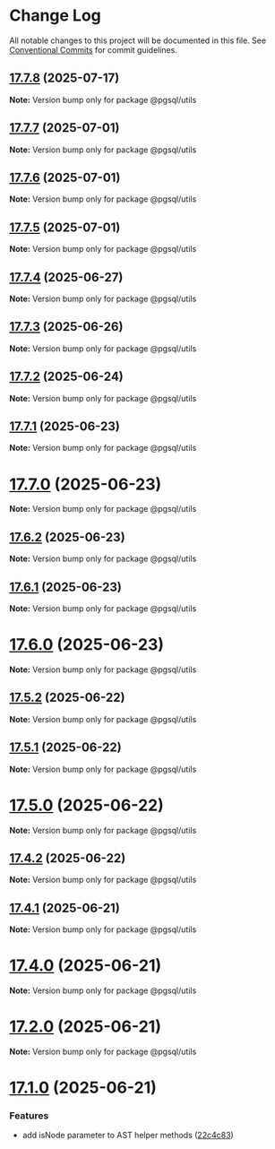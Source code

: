 # Change Log

All notable changes to this project will be documented in this file.
See [Conventional Commits](https://conventionalcommits.org) for commit guidelines.

## [17.7.8](https://github.com/launchql/pgsql-parser/compare/@pgsql/utils@17.7.7...@pgsql/utils@17.7.8) (2025-07-17)

**Note:** Version bump only for package @pgsql/utils





## [17.7.7](https://github.com/launchql/pgsql-parser/compare/@pgsql/utils@17.7.6...@pgsql/utils@17.7.7) (2025-07-01)

**Note:** Version bump only for package @pgsql/utils





## [17.7.6](https://github.com/launchql/pgsql-parser/compare/@pgsql/utils@17.7.5...@pgsql/utils@17.7.6) (2025-07-01)

**Note:** Version bump only for package @pgsql/utils





## [17.7.5](https://github.com/launchql/pgsql-parser/compare/@pgsql/utils@17.7.4...@pgsql/utils@17.7.5) (2025-07-01)

**Note:** Version bump only for package @pgsql/utils





## [17.7.4](https://github.com/launchql/pgsql-parser/compare/@pgsql/utils@17.7.3...@pgsql/utils@17.7.4) (2025-06-27)

**Note:** Version bump only for package @pgsql/utils





## [17.7.3](https://github.com/launchql/pgsql-parser/compare/@pgsql/utils@17.7.2...@pgsql/utils@17.7.3) (2025-06-26)

**Note:** Version bump only for package @pgsql/utils





## [17.7.2](https://github.com/launchql/pgsql-parser/compare/@pgsql/utils@17.7.1...@pgsql/utils@17.7.2) (2025-06-24)

**Note:** Version bump only for package @pgsql/utils





## [17.7.1](https://github.com/launchql/pgsql-parser/compare/@pgsql/utils@17.7.0...@pgsql/utils@17.7.1) (2025-06-23)

**Note:** Version bump only for package @pgsql/utils





# [17.7.0](https://github.com/launchql/pgsql-parser/compare/@pgsql/utils@17.6.2...@pgsql/utils@17.7.0) (2025-06-23)

**Note:** Version bump only for package @pgsql/utils





## [17.6.2](https://github.com/launchql/pgsql-parser/compare/@pgsql/utils@17.6.1...@pgsql/utils@17.6.2) (2025-06-23)

**Note:** Version bump only for package @pgsql/utils





## [17.6.1](https://github.com/launchql/pgsql-parser/compare/@pgsql/utils@17.6.0...@pgsql/utils@17.6.1) (2025-06-23)

**Note:** Version bump only for package @pgsql/utils





# [17.6.0](https://github.com/launchql/pgsql-parser/compare/@pgsql/utils@17.5.2...@pgsql/utils@17.6.0) (2025-06-23)

**Note:** Version bump only for package @pgsql/utils





## [17.5.2](https://github.com/launchql/pgsql-parser/compare/@pgsql/utils@17.5.1...@pgsql/utils@17.5.2) (2025-06-22)

**Note:** Version bump only for package @pgsql/utils





## [17.5.1](https://github.com/launchql/pgsql-parser/compare/@pgsql/utils@17.5.0...@pgsql/utils@17.5.1) (2025-06-22)

**Note:** Version bump only for package @pgsql/utils





# [17.5.0](https://github.com/launchql/pgsql-parser/compare/@pgsql/utils@17.4.2...@pgsql/utils@17.5.0) (2025-06-22)

**Note:** Version bump only for package @pgsql/utils





## [17.4.2](https://github.com/launchql/pgsql-parser/compare/@pgsql/utils@17.4.1...@pgsql/utils@17.4.2) (2025-06-22)

**Note:** Version bump only for package @pgsql/utils





## [17.4.1](https://github.com/launchql/pgsql-parser/compare/@pgsql/utils@17.4.0...@pgsql/utils@17.4.1) (2025-06-21)

**Note:** Version bump only for package @pgsql/utils





# [17.4.0](https://github.com/launchql/pgsql-parser/compare/@pgsql/utils@17.1.0...@pgsql/utils@17.4.0) (2025-06-21)

**Note:** Version bump only for package @pgsql/utils





# [17.2.0](https://github.com/launchql/pgsql-parser/compare/@pgsql/utils@17.1.0...@pgsql/utils@17.2.0) (2025-06-21)

**Note:** Version bump only for package @pgsql/utils





# [17.1.0](https://github.com/launchql/pgsql-parser/compare/@pgsql/utils@13.11.0...@pgsql/utils@17.1.0) (2025-06-21)


### Features

* add isNode parameter to AST helper methods ([22c4c83](https://github.com/launchql/pgsql-parser/commit/22c4c8313e7aff66a0e50c0ebcd50d827d1c5203))
